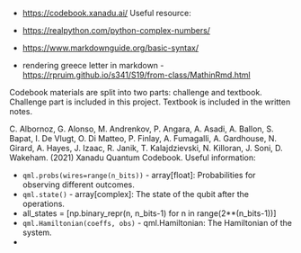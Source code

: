 * https://codebook.xanadu.ai/
Useful resource:
* https://realpython.com/python-complex-numbers/
* https://www.markdownguide.org/basic-syntax/

* rendering greece letter in markdown - https://rpruim.github.io/s341/S19/from-class/MathinRmd.html

Codebook materials are split into two parts: challenge and textbook. Challenge part is included in this project.
Textbook is included in the written notes.

C. Albornoz, G. Alonso, M. Andrenkov, P. Angara, A. Asadi, A. Ballon, S. Bapat, I. De Vlugt, O. Di Matteo, P. Finlay, A. Fumagalli, A. Gardhouse, N. Girard, A. Hayes, J. Izaac, R. Janik, T. Kalajdzievski, N. Killoran, J. Soni, D. Wakeham. (2021) Xanadu Quantum Codebook.
Useful information:
* `qml.probs(wires=range(n_bits))` - array[float]: Probabilities for observing different outcomes.
* `qml.state()` - array[complex]: The state of the qubit after the operations.
* all_states = [np.binary_repr(n, n_bits-1) for n in range(2**(n_bits-1))]
* `qml.Hamiltonian(coeffs, obs)` - qml.Hamiltonian: The Hamiltonian of the system.
* 